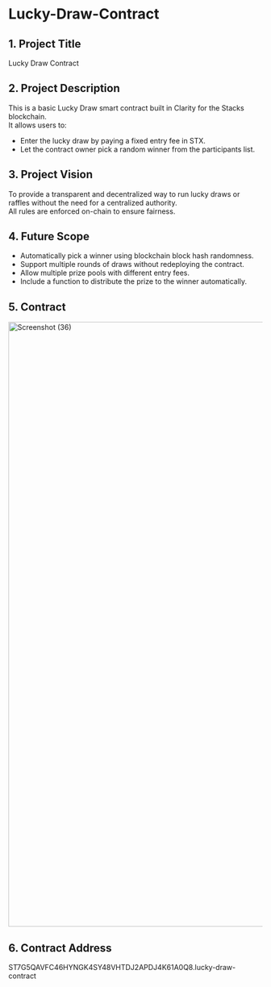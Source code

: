 # Lucky-Draw-Contract


## 1. Project Title
Lucky Draw Contract

## 2. Project Description
This is a basic Lucky Draw smart contract built in Clarity for the Stacks blockchain.  
It allows users to:
- Enter the lucky draw by paying a fixed entry fee in STX.
- Let the contract owner pick a random winner from the participants list.

## 3. Project Vision
To provide a transparent and decentralized way to run lucky draws or raffles without the need for a centralized authority.  
All rules are enforced on-chain to ensure fairness.

## 4. Future Scope
- Automatically pick a winner using blockchain block hash randomness.
- Support multiple rounds of draws without redeploying the contract.
- Allow multiple prize pools with different entry fees.
- Include a function to distribute the prize to the winner automatically.

## 5. Contract 
<img width="1920" height="1200" alt="Screenshot (36)" src="https://github.com/user-attachments/assets/416a1bb3-edcf-4ee9-a9bd-69163d25faec" />

## 6. Contract Address
ST7G5QAVFC46HYNGK4SY48VHTDJ2APDJ4K61A0Q8.lucky-draw-contract
